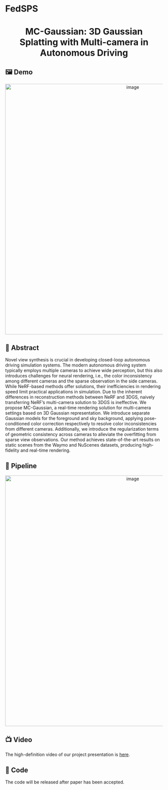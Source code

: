 # FedSPS
<div align="center">

  <h1 align="center">MC-Gaussian: 3D Gaussian Splatting with Multi-camera in Autonomous Driving</h1>

</div>

## 🖼️ Demo
<div align="center">
<img width="800" alt="image" src="figs/fig.png">
</div>

 ## 📖 Abstract

Novel view synthesis is crucial in developing closed-loop autonomous driving simulation systems. 
The modern autonomous driving system typically employs multiple
cameras to achieve wide perception, but this also introduces
challenges for neural rendering, i.e., the color inconsistency
among different cameras and the sparse observation in the
side cameras. While NeRF-based methods offer solutions, their
inefficiencies in rendering speed limit practical applications in
simulation. Due to the inherent differences in reconstruction
methods between NeRF and 3DGS, naively transferring NeRF’s
multi-camera solution to 3DGS is ineffective. We propose
MC-Gaussian, a real-time rendering solution for multi-camera
settings based on 3D Gaussian representation. We introduce
separate Gaussian models for the foreground and sky background, applying pose-conditioned color correction respectively
to resolve color inconsistencies from different cameras. Additionally, we introduce the regularization terms of geometric
consistency across cameras to alleviate the overfitting from
sparse view observations. Our method achieves state-of-the-art
results on static scenes from the Waymo and NuScenes datasets,
producing high-fidelity and real-time rendering.

## 🚀 Pipeline

<div align="center">
<img width="800" alt="image" src="figs/pipeline.jpg">
</div>

##  📺 Video

The high-definition video of our project presentation is [here](https://youtu.be/JB79gaG0rt4).

## 🚀 Code
The code will be released after paper has been accepted.
